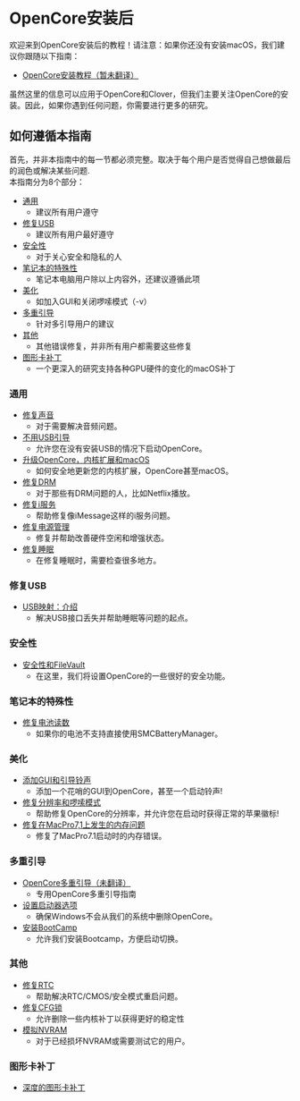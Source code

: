 # OpenCore安装后

欢迎来到OpenCore安装后的教程！请注意：如果你还没有安装macOS，我们建议你跟随以下指南：

* [OpenCore安装教程（暂未翻译）](https://xuanxuan1231.github.io/OpenCore-Install-Guide/)

虽然这里的信息可以应用于OpenCore和Clover，但我们主要关注OpenCore的安装。因此，如果你遇到任何问题，你需要进行更多的研究。

## 如何遵循本指南
首先，并非本指南中的每一节都必须完整。取决于每个用户是否觉得自己想做最后的润色或解决某些问题.  
本指南分为8个部分：

* [通用](#universal)
  * 建议所有用户遵守
* [修复USB](#usb-fixes)
  * 建议所有用户最好遵守
* [安全性](#security)
  * 对于关心安全和隐私的人
* [笔记本的特殊性](#laptop-specifics)
  * 笔记本电脑用户除以上内容外，还建议遵循此项
* [美化](#cosmetics)
  * 如加入GUI和关闭啰嗦模式（-v）
* [多重引导](#multiboot)
  * 针对多引导用户的建议
* [其他](#miscellaneous)
  * 其他错误修复，并非所有用户都需要这些修复
* [图形卡补丁](#gpu-patching)
  * 一个更深入的研究支持各种GPU硬件的变化的macOS补丁

### 通用

* [修复声音](./universal/audio.md)
  * 对于需要解决音频问题。
* [不用USB引导](./universal/oc2hdd.md)
  * 允许您在没有安装USB的情况下启动OpenCore。
* [升级OpenCore，内核扩展和macOS](./universal/update.md)
  * 如何安全地更新您的内核扩展，OpenCore甚至macOS。
* [修复DRM](./universal/drm.md)
  * 对于那些有DRM问题的人，比如Netflix播放。
* [修复i服务](./universal/iservices.md)
  * 帮助修复像iMessage这样的i服务问题。
* [修复电源管理](./universal/pm.md)
  * 修复并帮助改善硬件空闲和增强状态。
* [修复睡眠](./universal/sleep.md)
  * 在修复睡眠时，需要检查很多地方。

### 修复USB

* [USB映射：介绍](./usb/README.md)
  * 解决USB接口丢失并帮助睡眠等问题的起点。

### 安全性

* [安全性和FileVault](./universal/security.md)
  * 在这里，我们将设置OpenCore的一些很好的安全功能。

### 笔记本的特殊性

* [修复电池读数](./laptop-specific/battery.md)
  * 如果你的电池不支持直接使用SMCBatteryManager。

### 美化

* [添加GUI和引导铃声](./cosmetic/gui.md)
  * 添加一个花哨的GUI到OpenCore，甚至一个启动铃声!
* [修复分辨率和啰嗦模式](./cosmetic/verbose.md)
  * 帮助修复OpenCore的分辨率，并允许您在启动时获得正常的苹果徽标!
* [修复在MacPro7,1上发生的内存问题](./universal/memory.md)
  * 修复了MacPro7.1启动时的内存错误。

### 多重引导

* [OpenCore多重引导（未翻译）](https://dortania.github.io/OpenCore-Multiboot/)
  * 专用OpenCore多重引导指南
* [设置启动器选项](./multiboot/bootstrap.md)
  * 确保Windows不会从我们的系统中删除OpenCore。
* [安装BootCamp](./multiboot/bootcamp.md)
  * 允许我们安装Bootcamp，方便启动切换。

### 其他

* [修复RTC](./misc/rtc.md)
  * 帮助解决RTC/CMOS/安全模式重启问题。
* [修复CFG锁](./misc/msr-lock.md)
  * 允许删除一些内核补丁以获得更好的稳定性
* [模拟NVRAM](./misc/nvram.md)
  * 对于已经损坏NVRAM或需要测试它的用户。

### 图形卡补丁

* [深度的图形卡补丁](./gpu-patching/README.md)
